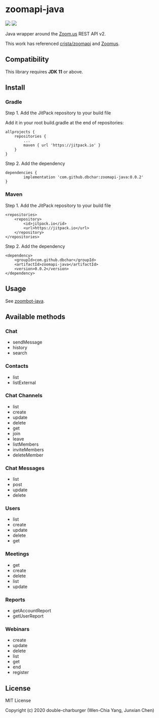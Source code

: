 # zoomapi-java

[![](https://jitpack.io/v/dbchar/zoomapi-java.svg)](https://jitpack.io/#dbchar/zoomapi-java)
[![](https://jitci.com/gh/dbchar/zoomapi-java/svg)](https://jitci.com/gh/dbchar/zoomapi-java)

Java wrapper around the [Zoom.us](http://zoom.us) REST API v2.

This work has referenced [crista/zoomapi](https://github.com/crista/zoomapi) and [Zoomus](https://github.com/actmd/zoomus).

## Compatibility

This library requires **JDK 11** or above.

## Install

### Gradle

Step 1. Add the JitPack repository to your build file

Add it in your root build.gradle at the end of repositories:

	allprojects {
		repositories {
			...
			maven { url 'https://jitpack.io' }
		}
	}

Step 2. Add the dependency

	dependencies {
	        implementation 'com.github.dbchar:zoomapi-java:0.0.2'
	}


### Maven

Step 1. Add the JitPack repository to your build file

	<repositories>
		<repository>
		    <id>jitpack.io</id>
		    <url>https://jitpack.io</url>
		</repository>
	</repositories>

Step 2. Add the dependency

	<dependency>
	    <groupId>com.github.dbchar</groupId>
	    <artifactId>zoomapi-java</artifactId>
	    <version>0.0.2</version>
	</dependency>

## Usage

See [zoombot-java](https://github.com/dbchar/zoombot-java).

## Available methods

### Chat

- sendMessage
- history
- search

### Contacts

- list
- listExternal

### Chat Channels

- list
- create
- update
- delete
- get
- join
- leave
- listMembers
- inviteMembers
- deleteMember

### Chat Messages

- list
- post
- update
- delete

### Users

- list
- create
- update
- delete
- get

### Meetings

- get
- create
- delete
- list
- update

### Reports

- getAccountReport
- getUserReport

### Webinars

- create
- update
- delete
- list
- get
- end
- register

## License

MIT License

Copyright (c) 2020 double-charburger (Wen-Chia Yang, Junxian Chen)
